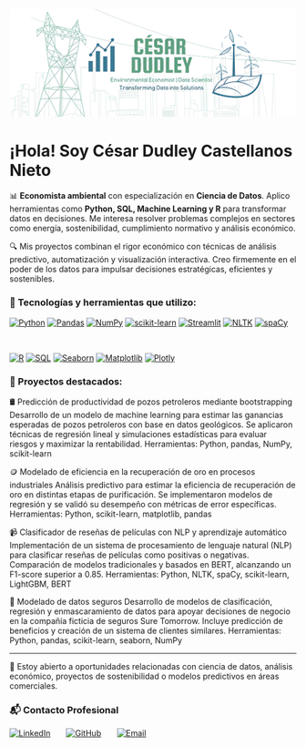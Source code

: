 <p align="center">
  <img src="https://github.com/cesardud/cesardud/blob/main/portada.png?raw=true" alt="César Dudley Castellanos Nieto - Economista Ambiental y Data Scientist" width="800"/>
</p>

# ¡Hola! Soy César Dudley Castellanos Nieto

📊 **Economista ambiental** con especialización en **Ciencia de Datos**. Aplico herramientas como **Python, SQL, Machine Learning y R** para transformar datos en decisiones. Me interesa resolver problemas complejos en sectores como energía, sostenibilidad, cumplimiento normativo y análisis económico.

🔍 Mis proyectos combinan el rigor económico con técnicas de análisis predictivo, automatización y visualización interactiva. Creo firmemente en el poder de los datos para impulsar decisiones estratégicas, eficientes y sostenibles.

### 🔧 Tecnologías y herramientas que utilizo:

[![Python](https://img.shields.io/badge/Python-3776AB?style=for-the-badge&logo=python&logoColor=white)](https://www.python.org/) 
[![Pandas](https://img.shields.io/badge/Pandas-150458?style=for-the-badge&logo=pandas&logoColor=white)](https://pandas.pydata.org/) 
[![NumPy](https://img.shields.io/badge/NumPy-013243?style=for-the-badge&logo=numpy&logoColor=white)](https://numpy.org/) 
[![scikit-learn](https://img.shields.io/badge/scikit--learn-F7931E?style=for-the-badge&logo=scikit-learn&logoColor=white)](https://scikit-learn.org/stable/) 
[![Streamlit](https://img.shields.io/badge/Streamlit-FF4B4B?style=for-the-badge&logo=streamlit&logoColor=white)](https://streamlit.io/)
[![NLTK](https://img.shields.io/badge/NLTK-2D58A2?style=for-the-badge&logo=nltk&logoColor=white)](https://www.nltk.org/) 
[![spaCy](https://img.shields.io/badge/spaCy-09A3D5?style=for-the-badge&logo=spacy&logoColor=white)](https://spacy.io/)

<br>

[![R](https://img.shields.io/badge/R-276DC3?style=for-the-badge&logo=r&logoColor=white)](https://www.r-project.org/) 
[![SQL](https://img.shields.io/badge/SQL-4479A1?style=for-the-badge&logo=postgresql&logoColor=white)](https://www.postgresql.org/) 
[![Seaborn](https://img.shields.io/badge/Seaborn-3C9A62?style=for-the-badge&logo=seaborn&logoColor=white)](https://seaborn.pydata.org/) 
[![Matplotlib](https://img.shields.io/badge/Matplotlib-007ACC?style=for-the-badge&logo=matplotlib&logoColor=white)](https://matplotlib.org/) 
[![Plotly](https://img.shields.io/badge/Plotly-239120?style=for-the-badge&logo=plotly&logoColor=white)](https://plotly.com/)

### 📁 Proyectos destacados:
🛢️ Predicción de productividad de pozos petroleros mediante bootstrapping
Desarrollo de un modelo de machine learning para estimar las ganancias esperadas de pozos petroleros con base en datos geológicos. Se aplicaron técnicas de regresión lineal y simulaciones estadísticas para evaluar riesgos y maximizar la rentabilidad.
Herramientas: Python, pandas, NumPy, scikit-learn

🪙 Modelado de eficiencia en la recuperación de oro en procesos industriales
Análisis predictivo para estimar la eficiencia de recuperación de oro en distintas etapas de purificación. Se implementaron modelos de regresión y se validó su desempeño con métricas de error específicas.
Herramientas: Python, scikit-learn, matplotlib, pandas

📹 Clasificador de reseñas de películas con NLP y aprendizaje automático
Implementación de un sistema de procesamiento de lenguaje natural (NLP) para clasificar reseñas de películas como positivas o negativas. Comparación de modelos tradicionales y basados en BERT, alcanzando un F1-score superior a 0.85.
Herramientas: Python, NLTK, spaCy, scikit-learn, LightGBM, BERT

🧾 Modelado de datos seguros
Desarrollo de modelos de clasificación, regresión y enmascaramiento de datos para apoyar decisiones de negocio en la compañía ficticia de seguros Sure Tomorrow. Incluye predicción de beneficios y creación de un sistema de clientes similares.
Herramientas: Python, pandas, scikit-learn, seaborn, NumPy

---

💼 Estoy abierto a oportunidades relacionadas con ciencia de datos, análisis económico, proyectos de sostenibilidad o modelos predictivos en áreas comerciales.

### 📬 Contacto Profesional

[![LinkedIn](https://img.shields.io/badge/LinkedIn-Perfil-0077B5?style=for-the-badge&logo=linkedin&logoColor=white)](https://www.linkedin.com/in/cesardudleynieto/)
&nbsp; &nbsp; &nbsp;
[![GitHub](https://img.shields.io/badge/GitHub-cesardud-100000?style=for-the-badge&logo=github&logoColor=white)](https://github.com/cesardud)
&nbsp; &nbsp; &nbsp;
[![Email](https://img.shields.io/badge/Email-cesardudleynieto@gmail.com-D14836?style=for-the-badge&logo=gmail&logoColor=white)](mailto:cesardudleynieto@gmail.com)
